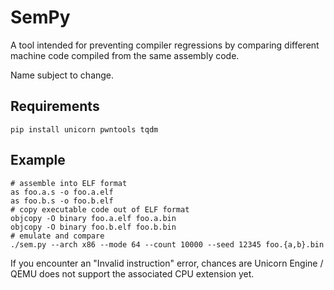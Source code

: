 # SemPy

A tool intended for preventing compiler regressions by comparing different
machine code compiled from the same assembly code.

Name subject to change.

## Requirements

```shell
pip install unicorn pwntools tqdm
```

## Example

```shell
# assemble into ELF format
as foo.a.s -o foo.a.elf
as foo.b.s -o foo.b.elf
# copy executable code out of ELF format
objcopy -O binary foo.a.elf foo.a.bin
objcopy -O binary foo.b.elf foo.b.bin
# emulate and compare
./sem.py --arch x86 --mode 64 --count 10000 --seed 12345 foo.{a,b}.bin
```

If you encounter an "Invalid instruction" error, chances are Unicorn Engine /
QEMU does not support the associated CPU extension yet.